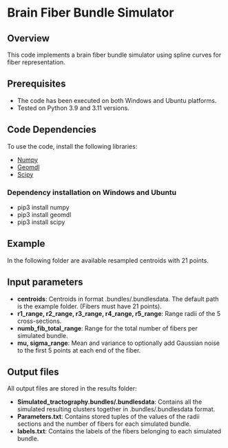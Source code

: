 # Brain Fiber Bundle Simulator

## Overview
This code implements a brain fiber bundle simulator using spline curves for fiber representation.

## Prerequisites
- The code has been executed on both Windows and Ubuntu platforms.
- Tested on Python 3.9 and 3.11 versions.

## Code Dependencies
To use the code, install the following libraries:
- [Numpy](https://numpy.org/)
- [Geomdl](https://pypi.org/project/geomdl/)
- [Scipy](https://www.scipy.org/)

### Dependency installation on Windows and Ubuntu
- pip3 install numpy
- pip3 install geomdl
- pip3 install scipy


## Example
In the following folder are available resampled centroids with 21 points.

## Input parameters
- **centroids**: Centroids in format .bundles/.bundlesdata. The default path is the example folder. (Fibers must have 21 points).
- **r1_range, r2_range, r3_range, r4_range, r5_range**: Range radii of the 5 cross-sections.
- **numb_fib_total_range**: Range for the total number of fibers per simulated bundle.
- **mu, sigma_range**: Mean and variance to optionally add Gaussian noise to the first 5 points at each end of the fiber.

## Output files
All output files are stored in the results folder:
- **Simulated_tractography.bundles/.bundlesdata**: Contains all the simulated resulting clusters together in .bundles/.bundlesdata format.
- **Parameters.txt**: Contains stored tuples of the values of the radii sections and the number of fibers for each simulated bundle.
- **labels.txt**: Contains the labels of the fibers belonging to each simulated bundle.
